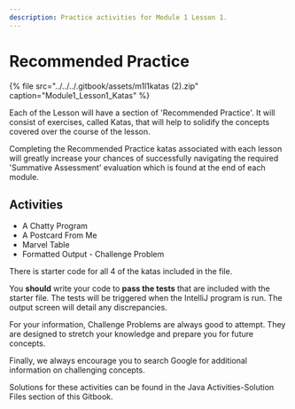 ```yaml
---
description: Practice activities for Module 1 Lesson 1.
---
```


# Recommended Practice

{% file src="../../../.gitbook/assets/m1l1katas \(2\).zip" caption="Module1\_Lesson1\_Katas" %}

Each of the Lesson will have a section of 'Recommended Practice'. It will consist of exercises, called Katas, that will help to solidify the concepts covered over the course of the lesson.

Completing the Recommended Practice katas associated with each lesson will greatly increase your chances of successfully navigating the required 'Summative Assessment' evaluation which is found at the end of each module.  

## Activities

* A Chatty Program
* A Postcard From Me
* Marvel Table
* Formatted Output - Challenge Problem

There is starter code for all 4 of the katas included in the file. 

You **should** write your code to **pass the tests** that are included with the starter file. The tests will be triggered when the IntelliJ program is run. The output screen will detail any discrepancies.  

For your information, Challenge Problems are always good to attempt. They are designed to stretch your knowledge and prepare you for future concepts. 

Finally, we always encourage you to search Google for additional information on challenging concepts.

Solutions for these activities can be found in the Java Activities-Solution Files section of this Gitbook. 

